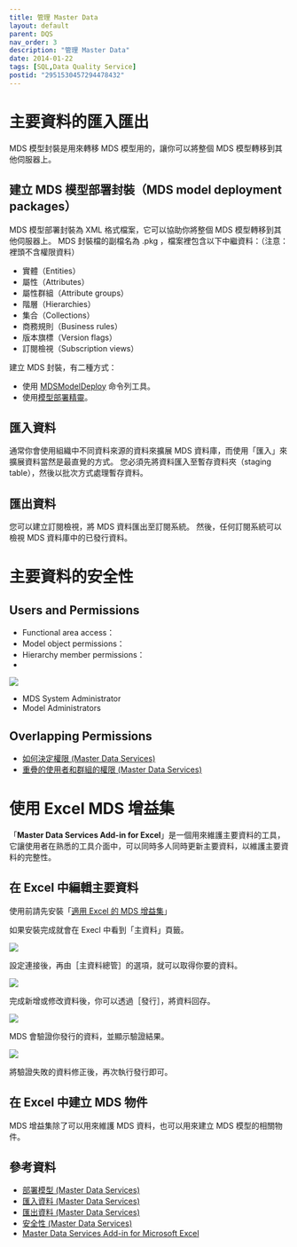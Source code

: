 ```yaml
---
title: 管理 Master Data
layout: default
parent: DQS
nav_order: 3
description: "管理 Master Data"
date: 2014-01-22
tags: [SQL,Data Quality Service]
postid: "2951530457294478432"
---
```

# 主要資料的匯入匯出

MDS 模型封裝是用來轉移 MDS 模型用的，讓你可以將整個 MDS 模型轉移到其他伺服器上。  

## 建立 MDS 模型部署封裝（MDS model deployment packages）

MDS 模型部署封裝為 XML 格式檔案，它可以協助你將整個 MDS 模型轉移到其他伺服器上。  MDS 封裝檔的副檔名為 .pkg ，檔案裡包含以下中繼資料：（注意：裡頭不含權限資料）  

- 實體（Entities）
- 屬性（Attributes）
- 屬性群組（Attribute groups）
- 階層（Hierarchies）
- 集合（Collections）
- 商務規則（Business rules）
- 版本旗標（Version flags）
- 訂閱檢視（Subscription views）

建立 MDS 封裝，有二種方式：

- 使用 [MDSModelDeploy](http://technet.microsoft.com/zh-tw/library/hh479639.aspx) 命令列工具。
- 使用[模型部署精靈](http://technet.microsoft.com/zh-tw/library/ff487019.aspx)。

## 匯入資料

通常你會使用組織中不同資料來源的資料來擴展 MDS 資料庫，而使用「匯入」來擴展資料當然是最直覺的方式。  您必須先將資料匯入至暫存資料夾（staging table），然後以批次方式處理暫存資料。

## 匯出資料

您可以建立訂閱檢視，將 MDS 資料匯出至訂閱系統。  然後，任何訂閱系統可以檢視 MDS 資料庫中的已發行資料。

# 主要資料的安全性

## Users and Permissions

- Functional area access：
- Model object permissions：
- Hierarchy member permissions：
- 

![](http://127.0.0.1:8080/_images/cs/XXXXXX.png)

- MDS System Administrator
- Model Administrators

## Overlapping Permissions

- [如何決定權限 (Master Data Services)](http://technet.microsoft.com/zh-tw/library/ff486950.aspx)
- [重疊的使用者和群組的權限 (Master Data Services)](http://technet.microsoft.com/zh-tw/library/ff486958.aspx)

# 使用 Excel MDS 增益集

「**Master Data Services Add-in for Excel**」是一個用來維護主要資料的工具，它讓使用者在熟悉的工具介面中，可以同時多人同時更新主要資料，以維護主要資料的完整性。  

## 在 Excel 中編輯主要資料

使用前請先安裝「[適用 Excel 的 MDS 增益集](http://www.microsoft.com/zh-tw/download/details.aspx?id=29064)」

如果安裝完成就會在 Execl 中看到「主資料」頁籤。

![](https://blogger.googleusercontent.com/img/b/R29vZ2xl/AVvXsEiaFrW8grdtVDX57qz4kTOM2sCMmFnV8Gx4tZzOvOodTyAMEAq3TTWDQ2Gqxh78C5_p85yDdzZtQIZIyy1xTTM1uMr_D4OqVN-KjiVGPIACAuqp9gxvULxgRTnW_86utKjjVcbU9xEL7TE/s0/ssis-mds-mgr-01.png)

設定連接後，再由［主資料總管］的選項，就可以取得你要的資料。

![](https://blogger.googleusercontent.com/img/b/R29vZ2xl/AVvXsEi6GNw-qARAgko4PGEL2qEEh7PrbZt7hmEX8fzxrdi5COjfyH2TYJVEgVZ_Moi1NvpQebmGu_raRarv8PBhmbIz1_kRT-ytkBxRSlbNm4KAKDdQ1IwoLuJQV689-M2EFQE3We1-EsRWvQ4/s0/ssis-mds-mgr-02.png)

完成新增或修改資料後，你可以透過［發行］，將資料回存。

![](https://blogger.googleusercontent.com/img/b/R29vZ2xl/AVvXsEgOMrMMI3_eJLqQV-dF84yWxegcp51avxDFmP0Ivvn5NgX1IfldbSxfLU7IR7FXYGapAv9XV_c70e3-Wabk3e4eCyztyYVyG258Nf4LDPSMqlUagsU_65X3TgFanko4QIfhGnbAOy-5hT0/s0/ssis-mds-mgr-03.png)

MDS 會驗證你發行的資料，並顯示驗證結果。

![](https://blogger.googleusercontent.com/img/b/R29vZ2xl/AVvXsEgh3p1lNdgpUtZefL3RsUybyAFriq8hZExk24cR1zQp47Lz_-necHPYP_9G2b3yDy098yzTiR6mSVCJsDEkZgc7UrcEYieQwD088hQE6qi5BdyoAujYispUHbTtb__MwRirFAHKFE73Mng/s850/ssis-mds-mgr-04.png)

將驗證失敗的資料修正後，再次執行發行即可。

## 在 Excel 中建立 MDS 物件

MDS 增益集除了可以用來維護 MDS 資料，也可以用來建立 MDS 模型的相關物件。
## 參考資料  

- [部署模型 (Master Data Services)](http://technet.microsoft.com/zh-tw/library/ff486956.aspx)
- [匯入資料 (Master Data Services)](http://technet.microsoft.com/zh-tw/library/ee633726.aspx)
- [匯出資料 (Master Data Services)](http://technet.microsoft.com/zh-tw/library/ee633741.aspx)
- [安全性 (Master Data Services)](http://technet.microsoft.com/zh-tw/library/hh231026.aspx)
- [Master Data Services Add-in for Microsoft Excel](http://technet.microsoft.com/en-us/library/hh231024.aspx)